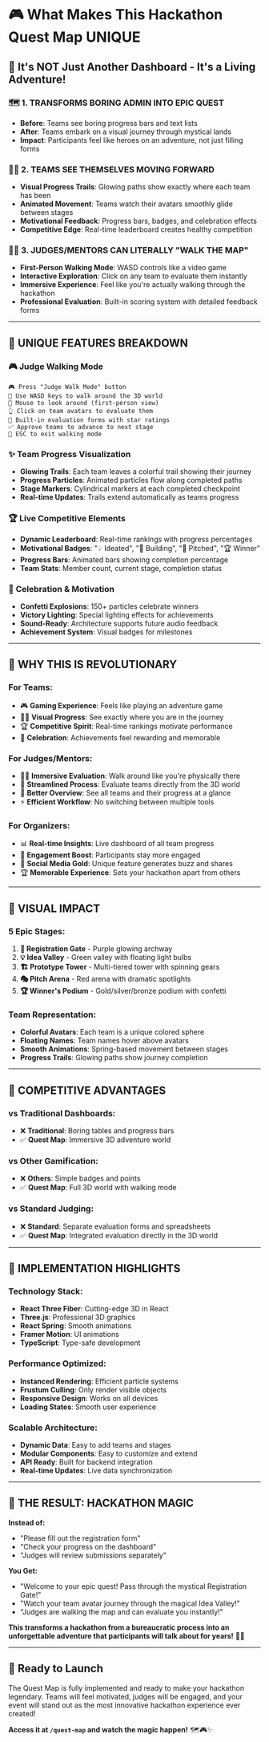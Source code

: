 # 🎮 What Makes This Hackathon Quest Map UNIQUE

## 🌟 **It's NOT Just Another Dashboard - It's a Living Adventure!**

### 🗺️ **1. TRANSFORMS BORING ADMIN INTO EPIC QUEST**
- **Before**: Teams see boring progress bars and text lists
- **After**: Teams embark on a visual journey through mystical lands
- **Impact**: Participants feel like heroes on an adventure, not just filling forms

### 🏃‍♂️ **2. TEAMS SEE THEMSELVES MOVING FORWARD**
- **Visual Progress Trails**: Glowing paths show exactly where each team has been
- **Animated Movement**: Teams watch their avatars smoothly glide between stages
- **Motivational Feedback**: Progress bars, badges, and celebration effects
- **Competitive Edge**: Real-time leaderboard creates healthy competition

### 🚶‍♂️ **3. JUDGES/MENTORS CAN LITERALLY "WALK THE MAP"**
- **First-Person Walking Mode**: WASD controls like a video game
- **Interactive Exploration**: Click on any team to evaluate them instantly
- **Immersive Experience**: Feel like you're actually walking through the hackathon
- **Professional Evaluation**: Built-in scoring system with detailed feedback forms

---

## 🎯 **UNIQUE FEATURES BREAKDOWN**

### 🎮 **Judge Walking Mode**
```
🎮 Press "Judge Walk Mode" button
🚶 Use WASD keys to walk around the 3D world
👀 Mouse to look around (first-person view)
👆 Click on team avatars to evaluate them
📝 Built-in evaluation forms with star ratings
✅ Approve teams to advance to next stage
🚪 ESC to exit walking mode
```

### ✨ **Team Progress Visualization**
- **Glowing Trails**: Each team leaves a colorful trail showing their journey
- **Progress Particles**: Animated particles flow along completed paths
- **Stage Markers**: Cylindrical markers at each completed checkpoint
- **Real-time Updates**: Trails extend automatically as teams progress

### 🏆 **Live Competitive Elements**
- **Dynamic Leaderboard**: Real-time rankings with progress percentages
- **Motivational Badges**: "💡 Ideated", "🔨 Building", "🎤 Pitched", "🏆 Winner"
- **Progress Bars**: Animated bars showing completion percentage
- **Team Stats**: Member count, current stage, completion status

### 🎊 **Celebration & Motivation**
- **Confetti Explosions**: 150+ particles celebrate winners
- **Victory Lighting**: Special lighting effects for achievements
- **Sound-Ready**: Architecture supports future audio feedback
- **Achievement System**: Visual badges for milestones

---

## 🚀 **WHY THIS IS REVOLUTIONARY**

### **For Teams:**
- 🎮 **Gaming Experience**: Feels like playing an adventure game
- 🏃‍♂️ **Visual Progress**: See exactly where you are in the journey
- 🏆 **Competitive Spirit**: Real-time rankings motivate performance
- 🎉 **Celebration**: Achievements feel rewarding and memorable

### **For Judges/Mentors:**
- 🚶‍♂️ **Immersive Evaluation**: Walk around like you're physically there
- 📝 **Streamlined Process**: Evaluate teams directly from the 3D world
- 👀 **Better Overview**: See all teams and their progress at a glance
- ⚡ **Efficient Workflow**: No switching between multiple tools

### **For Organizers:**
- 📊 **Real-time Insights**: Live dashboard of all team progress
- 🎯 **Engagement Boost**: Participants stay more engaged
- 📱 **Social Media Gold**: Unique feature generates buzz and shares
- 🏆 **Memorable Experience**: Sets your hackathon apart from others

---

## 🎨 **VISUAL IMPACT**

### **5 Epic Stages:**
1. **🚪 Registration Gate** - Purple glowing archway
2. **💡 Idea Valley** - Green valley with floating light bulbs
3. **🏗️ Prototype Tower** - Multi-tiered tower with spinning gears
4. **🎭 Pitch Arena** - Red arena with dramatic spotlights
5. **🏆 Winner's Podium** - Gold/silver/bronze podium with confetti

### **Team Representation:**
- **Colorful Avatars**: Each team is a unique colored sphere
- **Floating Names**: Team names hover above avatars
- **Smooth Animations**: Spring-based movement between stages
- **Progress Trails**: Glowing paths show journey completion

---

## 🎯 **COMPETITIVE ADVANTAGES**

### **vs Traditional Dashboards:**
- ❌ **Traditional**: Boring tables and progress bars
- ✅ **Quest Map**: Immersive 3D adventure world

### **vs Other Gamification:**
- ❌ **Others**: Simple badges and points
- ✅ **Quest Map**: Full 3D world with walking mode

### **vs Standard Judging:**
- ❌ **Standard**: Separate evaluation forms and spreadsheets
- ✅ **Quest Map**: Integrated evaluation directly in the 3D world

---

## 🚀 **IMPLEMENTATION HIGHLIGHTS**

### **Technology Stack:**
- **React Three Fiber**: Cutting-edge 3D in React
- **Three.js**: Professional 3D graphics
- **React Spring**: Smooth animations
- **Framer Motion**: UI animations
- **TypeScript**: Type-safe development

### **Performance Optimized:**
- **Instanced Rendering**: Efficient particle systems
- **Frustum Culling**: Only render visible objects
- **Responsive Design**: Works on all devices
- **Loading States**: Smooth user experience

### **Scalable Architecture:**
- **Dynamic Data**: Easy to add teams and stages
- **Modular Components**: Easy to customize and extend
- **API Ready**: Built for backend integration
- **Real-time Updates**: Live data synchronization

---

## 🎉 **THE RESULT: HACKATHON MAGIC**

**Instead of:**
- "Please fill out the registration form"
- "Check your progress on the dashboard"
- "Judges will review submissions separately"

**You Get:**
- "Welcome to your epic quest! Pass through the mystical Registration Gate!"
- "Watch your team avatar journey through the magical Idea Valley!"
- "Judges are walking the map and can evaluate you instantly!"

**This transforms a hackathon from a bureaucratic process into an unforgettable adventure that participants will talk about for years!** 🚀✨

---

## 🎯 **Ready to Launch**

The Quest Map is fully implemented and ready to make your hackathon legendary. Teams will feel motivated, judges will be engaged, and your event will stand out as the most innovative hackathon experience ever created!

**Access it at `/quest-map` and watch the magic happen!** 🗺️🎮✨
